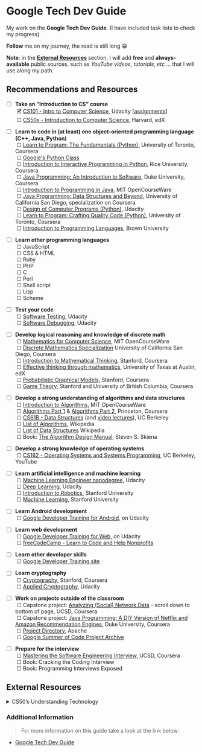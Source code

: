 # Google Tech Dev Guide

My work on the **Google Tech Dev Guide**. 
(I have included task lists to check my progress)

**Follow** me on my journey, the road is still long :grin:

**Note**: in the [**External Resources**](#external-resources) section, I will add **free** and **always-available** public sources, such as *YouTube videos*, *tutorials*, *etc* ... that I will use along my path.

## Recommendations and Resources

- [ ] **Take an "Introduction to CS" course**
<br>&nbsp;&#128505; [CS101 - Intro to Computer Science,](https://www.udacity.com/course/cs101) Udacity [[assignments](https://github.com/HawksSpawn/introduction-to-python-programming-solutions)]
<br>&nbsp;&#9744; [CS50x - Introduction to Computer Science,](https://www.edx.org/course/cs50s-introduction-computer-science-harvardx-cs50x) Harvard, edX    

- [ ] **Learn to code in (at least) one object-oriented programming language (C++, Java, Python)**
<br>&nbsp;&#9744; [Learn to Program: The Fundamentals (Python),](https://www.coursera.org/learn/learn-to-program) University of Toronto, Coursera
<br>&nbsp;&#9744; [Google's Python Class](https://developers.google.com/edu/python/)
<br>&nbsp;&#9744; [Introduction to Interactive Programming in Python,](https://www.coursera.org/learn/interactive-python-1) Rice University, Coursera
<br>&nbsp;&#9744; [Java Programming: An Introduction to Software,](https://www.coursera.org/specializations/java-programming) Duke University, Coursera
<br>&nbsp;&#9744; [Introduction to Programming in Java,](https://ocw.mit.edu/courses/electrical-engineering-and-computer-science/6-092-introduction-to-programming-in-java-january-iap-2010/index.htm) MIT OpenCourseWare
<br>&nbsp;&#9744; [Java Programming: Data Structures and Beyond,](https://www.coursera.org/specializations/java-object-oriented) University of California San Diego, specialization on Coursera
<br>&nbsp;&#9744; [Design of Computer Programs (Python),](https://www.udacity.com/course/design-of-computer-programs--cs212) Udacity
<br>&nbsp;&#9744; [Learn to Program: Crafting Quality Code (Python),](https://www.coursera.org/learn/program-code) University of Toronto, Coursera
<br>&nbsp;&#9744; [Introduction to Programming Languages,](https://cs.brown.edu/courses/cs173/2012/OnLine/) Brown University

- [ ] **Learn other programming languages**
<br>&nbsp;&#9744; JavaScript
<br>&nbsp;&#9744; CSS & HTML
<br>&nbsp;&#9744; Ruby
<br>&nbsp;&#9744; PHP
<br>&nbsp;&#9744; C
<br>&nbsp;&#9744; Perl
<br>&nbsp;&#9744; Shell script
<br>&nbsp;&#9744; Lisp
<br>&nbsp;&#9744; Scheme

- [ ] **Test your code**
<br>&nbsp;&#9744; [Software Testing,](https://www.udacity.com/course/software-testing--cs258) Udacity
<br>&nbsp;&#9744; [Software Debugging,](https://www.udacity.com/course/software-debugging--cs259) Udacity

- [ ] **Develop logical reasoning and knowledge of discrete math**
<br>&nbsp;&#9744; [Mathematics for Computer Science,](https://ocw.mit.edu/courses/electrical-engineering-and-computer-science/6-042j-mathematics-for-computer-science-fall-2010/index.htm) MIT OpenCourseWare
<br>&nbsp;&#9744; [Discrete Mathematics Specialization](https://www.coursera.org/specializations/discrete-mathematics) University of California San Diego, Coursera
<br>&nbsp;&#9744; [Introduction to Mathematical Thinking,](https://www.coursera.org/learn/mathematical-thinking) Stanford, Coursera
<br>&nbsp;&#9744; [Effective thinking through mathematics,](https://www.edx.org/course/effective-thinking-through-mathematics-utaustinx-ut-9-01x-0) University of Texas at Austin, edX
<br>&nbsp;&#9744; [Probabilistic Graphical Models,](https://www.coursera.org/course/pgm) Stanford, Coursera
<br>&nbsp;&#9744; [Game Theory,](https://www.coursera.org/course/gametheory) Stanford and University of British Columbia, Coursera

- [ ] **Develop a strong understanding of algorithms and data structures**
<br>&nbsp;&#9744; [Introduction to Algorithms,](https://ocw.mit.edu/courses/electrical-engineering-and-computer-science/6-006-introduction-to-algorithms-spring-2008/index.htm) MIT OpenCourseWare
<br>&nbsp;&#9744; [Algorithms Part 1](https://www.coursera.org/learn/algorithms-part1) & [Algorithms Part 2,](https://www.coursera.org/learn/algorithms-part2) Princeton, Coursera
<br>&nbsp;&#9744; [CS61B - Data Structures](https://people.eecs.berkeley.edu/~jrs/61b/) (and [video lectures](https://archive.org/details/ucberkeley_webcast_itunesu_596646791)), UC Berkeley
<br>&nbsp;&#9744; [List of Algorithms,](https://en.wikipedia.org/wiki/List_of_algorithms) Wikipedia
<br>&nbsp;&#9744; [List of Data Structures](https://en.wikipedia.org/wiki/List_of_data_structures) Wikipedia
<br>&nbsp;&#9744; Book: [The Algorithm Design Manual,](https://www.goodreads.com/book/show/425208.The_Algorithm_Design_Manual) Steven S. Skiena
    
- [ ] **Develop a strong knowledge of operating systems**
<br>&nbsp;&#9744; [CS162 - Operating Systems and Systems Programming,](https://archive.org/details/ucberkeley-webcast-PL3A5075EC94726781) UC Berkeley, YouTube

- [ ] **Learn artificial intelligence and machine learning**
<br>&nbsp;&#9744; [Machine Learning Engineer nanodegree,](https://www.udacity.com/course/machine-learning-engineer-nanodegree--nd009) Udacity
<br>&nbsp;&#9744; [Deep Learning,](https://www.udacity.com/course/deep-learning--ud730) Udacity
<br>&nbsp;&#9744; [Introduction to Robotics,](https://see.stanford.edu/Course/CS223A) Stanford University
<br>&nbsp;&#9744; [Machine Learning,](https://see.stanford.edu/Course/CS229) Stanford University

- [ ] **Learn Android development**
<br>&nbsp;&#9744; [Google Developer Training for Android,](https://developers.google.com/training/android/) on Udacity

- [ ] **Learn web development**
<br>&nbsp;&#9744; [Google Developer Training for Web,](https://developers.google.com/training/web/) on Udacity
<br>&nbsp;&#9744; [freeCodeCamp - Learn to Code and Help Nonprofits](https://www.freecodecamp.org/)

- [ ] **Learn other developer skills**
<br>&nbsp;&#9744; [Google Developer Training site](https://developers.google.com/training/)

- [ ] **Learn cryptography**
<br>&nbsp;&#9744; [Cryptography,](https://www.coursera.org/course/crypto) Stanford, Coursera
<br>&nbsp;&#9744; [Applied Cryptography,](https://www.udacity.com/course/applied-cryptography--cs387) Udacity

- [ ] **Work on projects outside of the classroom**
<br>&nbsp;&#9744; Capstone project: [Analyzing (Social) Network Data](https://www.coursera.org/specializations/java-object-oriented) - scroll down to bottom of page, UCSD, Coursera
<br>&nbsp;&#9744; Capstone project: [Java Programming: A DIY Version of Netflix and Amazon Recommendation Engines,](https://www.coursera.org/learn/java-programming-recommender) Duke University, Coursera
<br>&nbsp;&#9744; [Project Directory,](https://projects.apache.org/) Apache
<br>&nbsp;&#9744; [Google Summer of Code Project Archive](https://www.google-melange.com/gsoc/homepage/google/gsoc2013)

- [ ] **Prepare for the interview**
<br>&nbsp;&#9744; [Mastering the Software Engineering Interview,](https://www.coursera.org/learn/cs-tech-interview) UCSD, Coursera
<br>&nbsp;&#9744; Book: Cracking the Coding Interview
<br>&nbsp;&#9744; Book: Programming Interviews Exposed

<section id="external-resources">
<h2>External Resources</h2>
<details>
<summary>CS50’s Understanding Technology</summary><br>
<ul>
    <details>
    <summary><b>Syllabus</b></summary><br>
    &nbsp;&nbsp;&nbsp;&nbsp;<b>Hello, world!</b><br><br>
    &nbsp;&nbsp;&nbsp;&nbsp;This course is for students who don’t (yet) consider themselves computer persons.<br>
    &nbsp;&nbsp;&nbsp;&nbsp;Designed for students who work with technology every day but don’t necessarily<br> 
    &nbsp;&nbsp;&nbsp;&nbsp;understand how it all works underneath the hood or how to solve problems when something<br>
    &nbsp;&nbsp;&nbsp;&nbsp;goes wrong, this course fills in the gaps, empowering students to use and troubleshoot<br>
    &nbsp;&nbsp;&nbsp;&nbsp;technology more effectively. Through lectures on hardware, the Internet, multimedia,<br>
    &nbsp;&nbsp;&nbsp;&nbsp;security, programming, and web development as well as through readings on current events,<br>
    &nbsp;&nbsp;&nbsp;&nbsp;this course equips students for today’s technology and prepares them for tomorrow’s as well.
    </details>
</ul>
<ul>
    <details>
    <summary><b>Website</b></summary><br>
    &nbsp;&nbsp;&nbsp;&nbsp;<a href="https://www.edx.org/course/cs50s-understanding-technology">CS50’s Understanding Technology</a> - <b>Edx</b><br>
    &nbsp;&nbsp;&nbsp;&nbsp;<a href="https://cs50.harvard.edu/technology/">CS50’s Understanding Technology</a> - <b>OpenCourseWare</b>
    </details>
</ul>
<ul>
    <details>
    <summary><b>Lectures</b></summary><br>
    &nbsp;&nbsp;&nbsp;&nbsp;1. <a href="https://cs50.harvard.edu/technology/2017/weeks/hardware/">Hardware</a><br>
    &nbsp;&nbsp;&nbsp;&nbsp;2. <a href="https://cs50.harvard.edu/technology/2017/weeks/internet/">Internet</a><br>
    &nbsp;&nbsp;&nbsp;&nbsp;3. <a href="https://cs50.harvard.edu/technology/2017/weeks/multimedia/">Multimedia</a><br>
    &nbsp;&nbsp;&nbsp;&nbsp;4. <a href="https://cs50.harvard.edu/technology/2017/weeks/security/">Security</a><br>
    &nbsp;&nbsp;&nbsp;&nbsp;5. <a href="https://cs50.harvard.edu/technology/2017/weeks/web_development/">Web Development</a><br>
    &nbsp;&nbsp;&nbsp;&nbsp;6. <a href="https://cs50.harvard.edu/technology/2017/weeks/programming/">Programming</a>
    </details>
</ul>
<ul>
    <details>
    <summary><b>Certificate</b></summary><br>
    &nbsp;&nbsp;&nbsp;&nbsp;<a href="https://cs50.harvard.edu/certificates/7feca16e-3624-4778-a0b8-2a9cf87ed1e5">CS50 Certificate</a>
    </details>
</ul>
</section>

### Additional Information

> For more information on this guide take a look at the link below:

* [Google Tech Dev Guide](https://github.com/GustavBertram/old-google-tech-dev-guide)
